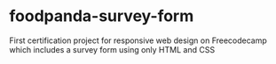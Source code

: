 # foodpanda-survey-form
First certification project for responsive web design on Freecodecamp which includes a survey form using only HTML and CSS

